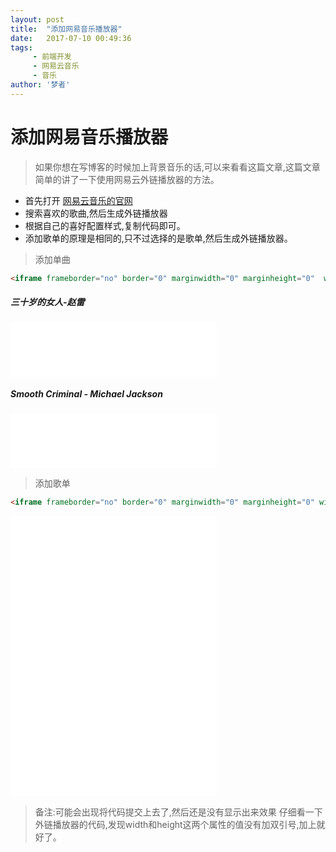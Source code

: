 ```yaml
---
layout: post
title:  "添加网易音乐播放器"
date:   2017-07-10 00:49:36
tags:
     - 前端开发
     - 网易云音乐
     - 音乐
author: '梦者'
---
```

# 添加网易音乐播放器

> 如果你想在写博客的时候加上背景音乐的话,可以来看看这篇文章,这篇文章简单的讲了一下使用网易云外链播放器的方法。

  * 首先打开 [网易云音乐的官网](http://music.163.com/)
  * 搜索喜欢的歌曲,然后生成外链播放器
  * 根据自己的喜好配置样式,复制代码即可。
  * 添加歌单的原理是相同的,只不过选择的是歌单,然后生成外链播放器。

> 添加单曲

```html
<iframe frameborder="no" border="0" marginwidth="0" marginheight="0"  width="330" height="86" src="//music.163.com/outchain/player?type=2&id=29567191&auto=0&height=66"></iframe>
```

##### 三十岁的女人-赵雷

<iframe frameborder="no" border="0" marginwidth="0" marginheight="0"  width="330" height="86" src="//music.163.com/outchain/player?type=2&id=29567191&auto=0&height=66"></iframe>



##### Smooth Criminal - Michael Jackson

<iframe frameborder="no" border="0" marginwidth="0" marginheight="0" width="330" height="86" src="//music.163.com/outchain/player?type=2&id=1697617&auto=0&height=66"></iframe>

> 添加歌单

```html
<iframe frameborder="no" border="0" marginwidth="0" marginheight="0" width="330" height="450" src="//music.163.com/outchain/player?type=0&id=159689015&auto=0&height=430"></iframe>
```

<iframe frameborder="no" border="0" marginwidth="0" marginheight="0" width="330" height="450" src="//music.163.com/outchain/player?type=0&id=159689015&auto=0&height=430"></iframe>

> 备注:可能会出现将代码提交上去了,然后还是没有显示出来效果
> 仔细看一下外链播放器的代码,发现width和height这两个属性的值没有加双引号,加上就好了。